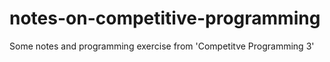 # notes-on-competitive-programming
Some notes and programming exercise from 'Competitve Programming 3'

